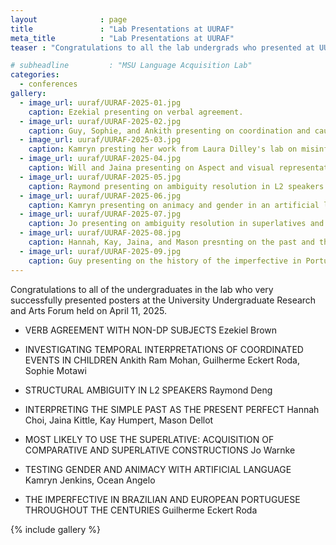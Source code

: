 ```yaml
---
layout              : page
title               : "Lab Presentations at UURAF"
meta_title          : "Lab Presentations at UURAF"
teaser : "Congratulations to all the lab undergrads who presented at UURAF"

# subheadline         : "MSU Language Acquisition Lab"
categories: 
  - conferences
gallery:
  - image_url: uuraf/UURAF-2025-01.jpg
    caption: Ezekial presenting on verbal agreement.
  - image_url: uuraf/UURAF-2025-02.jpg
    caption: Guy, Sophie, and Ankith presenting on coordination and causality.
  - image_url: uuraf/UURAF-2025-03.jpg
    caption: Kamryn presting her work from Laura Dilley's lab on misinformation.
  - image_url: uuraf/UURAF-2025-04.jpg
    caption: Will and Jaina presenting on Aspect and visual representation.
  - image_url: uuraf/UURAF-2025-05.jpg
    caption: Raymond presenting on ambiguity resolution in L2 speakers. First Prize in his section!
  - image_url: uuraf/UURAF-2025-06.jpg
    caption: Kamryn presenting on animacy and gender in an artificial language study. First prize in her session!
  - image_url: uuraf/UURAF-2025-07.jpg
    caption: Jo presenting on ambiguity resolution in superlatives and comparatives.
  - image_url: uuraf/UURAF-2025-08.jpg
    caption: Hannah, Kay, Jaina, and Mason presnting on the past and the present perfect.
  - image_url: uuraf/UURAF-2025-09.jpg
    caption: Guy presenting on the history of the imperfective in Portuguese.
---
```


Congratulations to all of the undergraduates in the lab who very successfully presented posters at the University Undergraduate Research and Arts Forum held on April 11, 2025.

 - VERB AGREEMENT WITH NON-DP SUBJECTS
   Ezekiel Brown
 
 - INVESTIGATING TEMPORAL INTERPRETATIONS OF COORDINATED EVENTS IN CHILDREN
   Ankith Ram Mohan, Guilherme Eckert Roda, Sophie Motawi 

 -  STRUCTURAL AMBIGUITY IN L2 SPEAKERS 
   Raymond Deng

 - INTERPRETING THE SIMPLE PAST AS THE PRESENT PERFECT
  Hannah Choi, Jaina Kittle, Kay Humpert, Mason Dellot

 - MOST LIKELY TO USE THE SUPERLATIVE: ACQUISITION OF COMPARATIVE AND SUPERLATIVE CONSTRUCTIONS
  Jo Warnke

 - TESTING GENDER AND ANIMACY WITH ARTIFICIAL LANGUAGE
  Kamryn Jenkins, Ocean Angelo

 - THE IMPERFECTIVE IN BRAZILIAN AND EUROPEAN PORTUGUESE THROUGHOUT THE CENTURIES 
  Guilherme Eckert Roda

{% include gallery %}